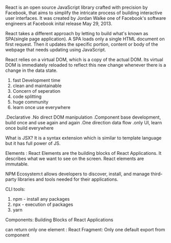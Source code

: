 React is an open source JavaScript library
crafted with precision by Facebook, that aims to simplify the intricate process of building interactive user interfaces. It was created by Jordan Walke one of Facebook's software engineers at Facebook inital release May 29, 2013.

React takes a different approach by letting to build what's known as SPA(single page application). A SPA loads only a single HTML document on first request. Then it updates the specific portion, content or body of the webpage that needs updating using JavaScript.

React relies on a virtual DOM, which is a copy of the actual DOM. Its virtual DOM is immediately reloaded to reflect this new change whenever there is a change in the data state.

<!-- Problems that it solve -->

1. fast Development time
2. clean and maintainable
3. Concern of seperation
4. code splitting
5. huge community
6. learn once use everywhere

<!-- Why REacts -->

.Declarative
.No direct DOM manipulation
.Component base development, build once and use again and again
.One direction data flow
.only UI, learn once build everywhere

<!--Node should be installed before react starts -->

What is JSX?
It is a syntax extension which is similar to template language but it has full power of JS.

Elements : React Elements are the building blocks of React Applications. It describes what we want to see on the screen. React elements are immutable.

NPM Ecosystem:t allows developers to discover, install, and manage third-party libraries and tools needed for their applications.

CLI tools:

1. npm - install any packages
2. npx - execution of packages
3. yarn

Components: Building Blocks of React Applications

can return only one element :
React Fragment:
Only one default export from component
